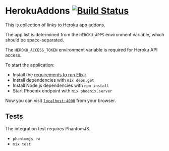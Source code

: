 # HerokuAddons [![Build Status](https://travis-ci.org/travis-ci/heroku-addons.svg?branch=primary)](https://travis-ci.org/travis-ci/heroku-addons)

This is collection of links to Heroku app addons.

The app list is determined from the `HEROKU_APPS` environment variable, which should be space-separated.

The `HEROKU_ACCESS_TOKEN` environment variable is required for Heroku API access.

To start the application:

  * Install the [requirements to run Elixir](http://www.phoenixframework.org/docs/installation)
  * Install dependencies with `mix deps.get`
  * Install Node.js dependencies with `npm install`
  * Start Phoenix endpoint with `mix phoenix.server`

Now you can visit [`localhost:4000`](http://localhost:4000) from your browser.

## Tests

The integration test requires PhantomJS.

* `phantomjs -w`
* `mix test`
